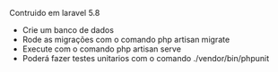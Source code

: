 <p class="has-line-data" data-line-start="0" data-line-end="1">Contruido em laravel 5.8</p>
<ul>
<li class="has-line-data" data-line-start="1" data-line-end="2">Crie um banco de dados</li>
<li class="has-line-data" data-line-start="2" data-line-end="3">Rode as migrações com o comando php artisan migrate</li>
<li class="has-line-data" data-line-start="3" data-line-end="4">Execute com o comando php artisan serve</li>
<li class="has-line-data" data-line-start="4" data-line-end="5">Poderá fazer testes unitarios com o comando ./vendor/bin/phpunit</li>
</ul>
